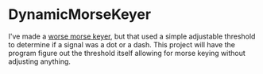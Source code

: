 DynamicMorseKeyer
=================

I've made a [worse morse keyer](https://thedressedmolerat.github.io/morse%20keyer/), but that used a simple adjustable threshold to determine if a signal was a dot or a dash. This project will have the program figure out the threshold itself allowing for morse keying without adjusting anything.